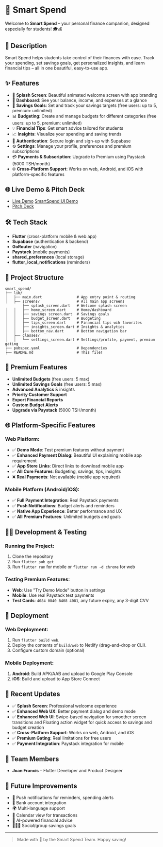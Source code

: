 # 💸 Smart Spend

Welcome to **Smart Spend** – your personal finance companion, designed especially for students! 🎓💰

## 🚀 Description
Smart Spend helps students take control of their finances with ease. Track your spending, set savings goals, get personalized insights, and learn financial tips – all in one beautiful, easy-to-use app.

## ✨ Features
- 🎨 **Splash Screen**: Beautiful animated welcome screen with app branding
- 👛 **Dashboard**: See your balance, income, and expenses at a glance
- 🏦 **Savings Goals**: Set and track your savings targets (free users: up to 5, premium: unlimited)
- 📊 **Budgeting**: Create and manage budgets for different categories (free users: up to 5, premium: unlimited)
- 💡 **Financial Tips**: Get smart advice tailored for students 
- 📈 **Insights**: Visualize your spending and saving trends
- 🔐 **Authentication**: Secure login and sign-up with Supabase
- ⚙️ **Settings**: Manage your profile, preferences and premium subscriptions
- 💳 **Payments & Subscription**: Upgrade to Premium using Paystack (5000 TSH/month)
- 🌐 **Cross-Platform Support**: Works on web, Android, and iOS with platform-specific features
  
## 🌐 Live Demo & Pitch Deck
- [Live Demo](https://smart-spend-5ce225.netlify.app/)
[SmartSpend UI Demo](https://drive.google.com/file/d/198NAQHI2GrV_RKyn3W2xyhyFhQwoLOBn/view?usp=drive_web)
- [Pitch Deck](https://www.canva.com/design/DAGoRO_1YTg/4dHndUmDcq7JHRx55GWkCg/edit?utm_content=DAGoRO_1YTg&utm_campaign=designshare&utm_medium=link2&utm_source=sharebutton)

## 🛠️ Tech Stack
- **Flutter** (cross-platform mobile & web app)
- **Supabase** (authentication & backend)
- **GoRouter** (navigation)
- **Paystack** (mobile payments)
- **shared_preferences** (local storage)
- **flutter_local_notifications** (reminders)
  
## 📁 Project Structure
```
smart_spend/
├── lib/
│   ├── main.dart                # App entry point & routing
│   ├── screens/                 # All main app screens
        ├── splash_screen.dart   # Welcome splash screen
│   │   ├── home_screen.dart     # Home/dashboard
│   │   ├── savings_screen.dart  # Savings goals
│   │   ├── budget_screen.dart   # Budgeting
│   │   ├── tips_screen.dart     # Financial tips wih favorites
│   │   ├── insights_screen.dart # Insights & analytics
│   │   ├── bottom_nav.dart      # Bottom navigation bar
│   ├── classes/
│   │   └── settings_screen.dart # Settings/profile, payment, premium gating
├── pubspec.yaml                 # Dependencies
├── README.md                    # This file!
```

## 💎 Premium Features
- **Unlimited Budgets** (free users: 5 max)
- **Unlimited Savings Goals** (free users: 5 max)
- **Advanced Analytics** & insights
- **Priority Customer Support**
- **Export Financial Reports**
- **Custom Budget Alerts**
- **Upgrade via Paystack** (5000 TSH/month)

## 🌐 Platform-Specific Features

### **Web Platform:**
- ✅ **Demo Mode**: Test premium features without payment
- ✅ **Enhanced Payment Dialog**: Beautiful UI explaining mobile app requirement
- ✅ **App Store Links**: Direct links to download mobile app
- ✅ **All Core Features**: Budgeting, savings, tips, insights
- ❌ **Real Payments**: Not available (mobile app required)

### **Mobile Platform (Android/iOS):**
- ✅ **Full Payment Integration**: Real Paystack payments
- ✅ **Push Notifications**: Budget alerts and reminders
- ✅ **Native App Experience**: Better performance and UX
- ✅ **All Premium Features**: Unlimited budgets and goals

## 🧑‍💻 Development & Testing

### **Running the Project:**
1. Clone the repository
2. Run `flutter pub get`
3. Run `flutter run` for mobile or `flutter run -d chrome` for web

### **Testing Premium Features:**
- **Web**: Use "Try Demo Mode" button in settings
- **Mobile**: Use real Paystack test payments
- **Test Cards**: `4084 0840 8408 4081`, any future expiry, any 3-digit CVV

## 🚀 Deployment

 ### **Web Deployment:**
  1. Run `flutter build web`.
  2. Deploy the contents of `build/web` to Netlify (drag-and-drop or CLI).
  3. Configure custom domain (optional)
     
 ### **Mobile Deployment:**
  1. **Android**: Build APK/AAB and upload to Google Play Console
  2. **iOS**: Build and upload to App Store Connect

## 🔧 Recent Updates

- ✅ **Splash Screen**: Professional welcome experience
- ✅ **Enhanced Web UX**: Better payment dialog and demo mode
- ✅ **Enhanced Web UI**:  Swipe-based navigation for smoother screen transitions and Floating action widget for quick access to savings and budget creation
- ✅ **Cross-Platform Support**: Works on web, Android, and iOS
- ✅ **Premium Gating**: Real limitations for free users
- ✅ **Payment Integration**: Paystack integration for mobile

## 👥 Team Members
- **Joan Francis** – Flutter Developer and Product Designer

## 🌱 Future Improvements
- 📱 Push notifications for reminders, spending alerts
- 🏦 Bank account integration
- 🌍 Multi-language support
- 📅 Calendar view for transactions
- 🤖 AI-powered financial advice
- 🧑‍🤝‍🧑 Social/group savings goals

---

> Made with 💚 by the Smart Spend Team. Happy saving!